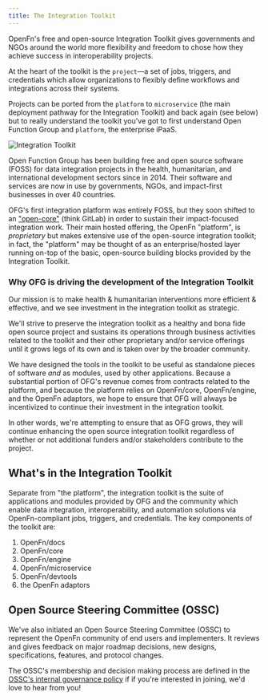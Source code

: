 ```yaml
---
title: The Integration Toolkit
---
```


OpenFn's free and open-source Integration Toolkit gives governments and NGOs
around the world more flexibility and freedom to chose how they achieve success
in interoperability projects.

At the heart of the toolkit is the `project`—a set of jobs, triggers, and
credentials which allow organizations to flexibly define workflows and
integrations across their systems.

Projects can be ported from the `platform` to `microservice` (the main
deployment pathway for the Integration Toolkit) and back again (see below) but
to really understand the toolkit you've got to first understand Open Function
Group and `platform`, the enterprise iPaaS.

![Integration Toolkit](/img/integration-toolkit.png)

Open Function Group has been building free and open source software (FOSS) for
data integration projects in the health, humanitarian, and international
development sectors since in 2014. Their software and services are now in use by
governments, NGOs, and impact-first businesses in over 40 countries.

OFG's first integration platform was entirely FOSS, but they soon shifted to an
["open-core"](https://en.wikipedia.org/wiki/Open-core_model) (think GitLab) in
order to sustain their impact-focused integration work. Their main hosted
offering, the OpenFn "platform", is _proprietary_ but makes extensive use of the
open-source integration toolkit; in fact, the "platform" may be thought of as an
enterprise/hosted layer running on-top of the basic, open-source building blocks
provided by the Integration Toolkit.

### Why OFG is driving the development of the Integration Toolkit

Our mission is to make health & humanitarian interventions more efficient &
effective, and we see investment in the integration toolkit as strategic.

We'll strive to preserve the integration toolkit as a healthy and bona fide open
source project and sustains its operations through business activities related
to the toolkit and their other proprietary and/or service offerings until it
grows legs of its own and is taken over by the broader community.

We have designed the tools in the toolkit to be useful as standalone pieces of
software _and_ as modules, used by other applications. Because a substantial
portion of OFG's revenue comes from contracts related to the platform, and
because the platform relies on OpenFn/core, OpenFn/engine, and the OpenFn
adaptors, we hope to ensure that OFG will always be incentivized to continue
their investment in the integration toolkit.

In other words, we're attempting to ensure that as OFG grows, they will continue
enhancing the open source integration toolkit regardless of whether or not
additional funders and/or stakeholders contribute to the project.

## What's in the Integration Toolkit

Separate from "the platform", the integration toolkit is the suite of
applications and modules provided by OFG and the community which enable data
integration, interoperability, and automation solutions via OpenFn-compliant
jobs, triggers, and credentials. The key components of the toolkit are:

1. OpenFn/docs
2. OpenFn/core
3. OpenFn/engine
4. OpenFn/microservice
5. OpenFn/devtools
6. the OpenFn adaptors

## Open Source Steering Committee (OSSC)

We've also initiated an Open Source Steering Committee (OSSC) to represent the
OpenFn community of end users and implementers. It reviews and gives feedback on
major roadmap decisions, new designs, specifications, features, and protocol
changes.

The OSSC's membership and decision making process are defined in the
[OSSC's internal governance policy](https://openfn.github.io/governance/OSSC.html)
if if you're interested in joining, we'd love to hear from you!
